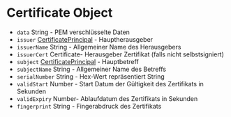 # Certificate Object

* `data` String - PEM verschlüsselte Daten
* `issuer` [CertificatePrincipal](certificate-principal.md) - Hauptherausgeber
* `issuerName` String - Allgemeiner Name des Herausgebers
* `issuerCert` Certificate- Herausgeber Zertifikat (falls nicht selbstsigniert)
* `subject` [CertificatePrincipal](certificate-principal.md) - Hauptbetreff
* `subjectName` String - Allgemeiner Name des Betreffs
* `serialNumber` String - Hex-Wert repräsentiert String
* `validStart` Number - Start Datum der Gültigkeit des Zertifikats in Sekunden
* `validExpiry` Number- Ablaufdatum des Zertifikats in Sekunden
* `fingerprint` String - Fingerabdruck des Zertifikats